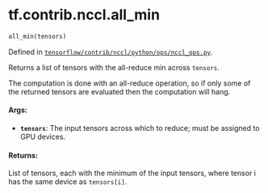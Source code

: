 <div itemscope itemtype="http://developers.google.com/ReferenceObject">
<meta itemprop="name" content="tf.contrib.nccl.all_min" />
</div>

# tf.contrib.nccl.all_min

``` python
all_min(tensors)
```



Defined in [`tensorflow/contrib/nccl/python/ops/nccl_ops.py`](https://www.tensorflow.org/code/tensorflow/contrib/nccl/python/ops/nccl_ops.py).

Returns a list of tensors with the all-reduce min across `tensors`.

The computation is done with an all-reduce operation, so if only some of the
returned tensors are evaluated then the computation will hang.

#### Args:

* <b>`tensors`</b>: The input tensors across which to reduce; must be assigned
    to GPU devices.


#### Returns:

  List of tensors, each with the minimum of the input tensors, where tensor i
  has the same device as `tensors[i]`.